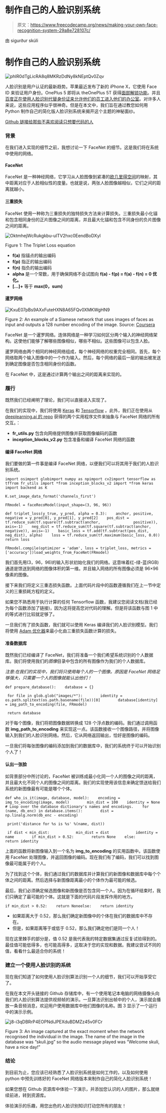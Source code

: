 # 制作自己的人脸识别系统

> 原文：<https://www.freecodecamp.org/news/making-your-own-face-recognition-system-29a8e728107c/>

由 sigurður skúli

# 制作自己的人脸识别系统

![phlR0dTgLicRA8q8MKRzDdNy8kNEptQv0Zqv](img/4baf178f9b25b3976d1639359f4595f5.png)

人脸识别是用户认证的最新趋势。苹果最近发布了新的 iPhone X，它使用 Face ID 来验证用户身份。OnePlus 5 即将从 theOnePlus 5T 获得[面部解锁功能](https://gadgets.ndtv.com/mobiles/news/oneplus-5-face-unlock-feature-oxygenos-open-beta-3-now-available-download-1794682)。并且[百度正在使用人脸识别代替身份证来允许他们的员工进入他们的办公室](https://www.youtube.com/watch?v=wr4rx0Spihs)。对许多人来说，这些应用程序似乎很神奇。但是在本文中，我们旨在通过教您如何用 Python 制作自己的简化版人脸识别系统来揭开这个主题的神秘面纱。

[Github 链接给那些不喜欢阅读只想要代码的人](https://github.com/Skuldur/facenet-face-recognition)

### 背景

在我们进入实现的细节之前，我想讨论一下 FaceNet 的细节。这是我们将在系统中使用的网络。

#### FaceNet

FaceNet 是一种神经网络，它学习从人脸图像到紧凑的[欧几里得空间](https://en.wikipedia.org/wiki/Euclidean_space)的映射，其中距离对应于人脸相似性的度量。也就是说，两张人脸图像越相似，它们之间的距离就越小。

#### 三重损失

FaceNet 使用一种称为三重损失的独特损失方法来计算损失。三重损失最小化锚和包含相同身份的正片图像之间的距离，并且最大化锚和包含不同身份的负片图像之间的距离。

![OktmhejWcRukgkbu-uITV2hxc0EendBoDXyI](img/d1ed8a90ae07427630c36a39025ba010.png)

Figure 1: The Triplet Loss equation

*   **f(a)** 指锚点的输出编码
*   **f(p)** 指正的输出编码
*   **f(n)** 指负的输出编码
*   **alpha** 是一个常数，用于确保网络不会试图向 **f(a) - f(p) = f(a) - f(n) = 0 优化。**
*   **[…]+** 等于 **max(0，sum)**

#### 暹罗网络

![KxuE07pBs9AXxFuteHXN8A65FQv0XMKWgHN9](img/28a8f065dc2977059efa3fc426b4e3f5.png)

Figure 2: An example of a Siamese network that uses images of faces as input and outputs a 128 number encoding of the image. Source: [Coursera](https://www.coursera.org/learn/convolutional-neural-networks)

FaceNet 是一个暹罗网络。连体网络是一种学习如何区分两个输入的神经网络架构。这使他们能够了解哪些图像相似，哪些不相似。这些图像可以包含人脸。

暹罗网络由两个相同的神经网络组成，每个神经网络的权重完全相同。首先，每个网络取两个输入图像中的一个作为输入。然后，每个网络的最后一层的输出被发送到确定图像是否包含相同身份的函数。

在 FaceNet 中，这是通过计算两个输出之间的距离来实现的。

### 履行

既然我们已经阐明了理论，我们可以直接进入实现了。

在我们的实现中，我们将使用 [Keras](https://keras.io/) 和 [Tensorflow](https://www.tensorflow.org/) 。此外，我们正在使用从 [deeplearning.ai 的 repo](https://github.com/shahariarrabby/deeplearning.ai/tree/master/COURSE%204%20Convolutional%20Neural%20Networks/Week%2004/Face%20Recognition) 获得的两个实用程序文件来抽象与 FaceNet 网络的所有交互。：

*   **fr_utils.py** 包含向网络提供图像并获取图像编码的函数
*   **inception_blocks_v2.py** 包含准备和编译 FaceNet 网络的函数

#### 编译 FaceNet 网络

我们要做的第一件事是编译 FaceNet 网络，以便我们可以将其用于我们的人脸识别系统。

```
import osimport globimport numpy as npimport cv2import tensorflow as tffrom fr_utils import *from inception_blocks_v2 import *from keras import backend as K
```

```
K.set_image_data_format('channels_first')
```

```
FRmodel = faceRecoModel(input_shape=(3, 96, 96))
```

```
def triplet_loss(y_true, y_pred, alpha = 0.3):    anchor, positive, negative = y_pred[0], y_pred[1], y_pred[2]    pos_dist = tf.reduce_sum(tf.square(tf.subtract(anchor,               positive)), axis=-1)    neg_dist = tf.reduce_sum(tf.square(tf.subtract(anchor,                negative)), axis=-1)    basic_loss = tf.add(tf.subtract(pos_dist, neg_dist), alpha)    loss = tf.reduce_sum(tf.maximum(basic_loss, 0.0))       return loss
```

```
FRmodel.compile(optimizer = 'adam', loss = triplet_loss, metrics = ['accuracy'])load_weights_from_FaceNet(FRmodel)
```

我们首先用(3，96，96)的输入形状初始化我们的网络。这意味着红-绿-蓝(RGB)通道是馈送到网络的图像体积的第一维。并且输入网络的所有图像必须是 96×96 像素的图像。

接下来我们将定义三重态损失函数。上面代码片段中的函数遵循我们在上一节中定义的三重损耗方程的定义。

如果您不熟悉用于执行计算的任何 Tensorflow 函数，我建议您阅读文档(我已经为每个函数添加了链接)，因为这将提高您对代码的理解。但是将该函数与图 1 中的等式进行比较就足够了。

一旦我们有了损失函数，我们就可以使用 Keras 编译我们的人脸识别模型。我们将使用 [Adam 优化器](https://keras.io/optimizers/#adam)来最小化由三重损失函数计算的损失。

#### 准备数据库

既然我们已经编译了 FaceNet，我们将准备一个我们希望系统识别的个人数据库。我们将使用我们的*图像*目录中包含的所有图像作为我们的个人数据库。

*注意:在我们的实现中，我们将只使用每个人的一个图像。原因是 FaceNet 网络足够强大，只需要一个人的图像就能认出他们！*

```
def prepare_database():    database = {}
```

```
 for file in glob.glob("images/*"):        identity = os.path.splitext(os.path.basename(file))[0]        database[identity] = img_path_to_encoding(file, FRmodel)
```

```
 return database
```

对于每个图像，我们将把图像数据转换成 128 个浮点数的编码。我们通过调用函数 **img_path_to_encoding** 来实现这一点。该函数接收一个图像路径，并将图像输入到我们的人脸识别网络。然后，它从网络返回输出，恰好是图像的编码。

一旦我们将每张图像的编码添加到我们的数据库中，我们的系统终于可以开始识别个人了！

#### 认出一张脸

如背景部分中所讨论的，FaceNet 被训练成最小化同一个人的图像之间的距离，并且最大化不同个人的图像之间的距离。我们的实现使用该信息来确定馈送给我们系统的新图像最有可能是哪个个体。

```
def who_is_it(image, database, model):    encoding = img_to_encoding(image, model)        min_dist = 100    identity = None        # Loop over the database dictionary's names and encodings.    for (name, db_enc) in database.items():        dist = np.linalg.norm(db_enc - encoding)
```

```
 print('distance for %s is %s' %(name, dist))
```

```
 if dist < min_dist:            min_dist = dist            identity = name        if min_dist > 0.52:        return None    else:        return identity
```

上面的函数将新图像输入到一个名为 **img_to_encoding** 的实用函数中。该函数使用 FaceNet 处理图像，并返回图像的编码。现在我们有了编码，我们可以找到图像最可能属于的个人。

为了找到这个个体，我们通过我们的数据库并计算我们的新图像和数据库中每个个体之间的距离。然后选择与新图像距离最小的个体作为最可能的候选。

最后，我们必须确定候选图像和新图像是否包含同一个人。因为在循环结束时，我们只确定了最可能的个体。这就是下面的代码片段发挥作用的地方。

```
if min_dist > 0.52:    return Noneelse:    return identity
```

*   如果距离大于 0.52，那么我们确定新图像中的个体在我们的数据库中不存在。
*   但是，如果距离等于或低于 0.52，那么我们确定他们是同一个人！

现在这里棘手的部分是，值 0.52 是我代表我的特定数据集通过反复试验得到的。最佳值可能低得多，也可能高得多，这取决于您的实现和数据。我建议尝试不同的值，看看什么最适合你的系统！

### 建立一个使用人脸识别的系统

现在我们知道了如何使用人脸识别算法识别一个人的细节，我们可以开始享受它了。

在我在本文开头链接的 Github 存储库中，有一个使用笔记本电脑的网络摄像头向我们的人脸识别算法提供视频帧的演示。一旦算法识别出帧中的个人，演示就会播放一条音频消息，欢迎用户使用数据库中他们图像的名称。图 3 显示了一个运行中的演示示例。

![j8-i3qDBRrP4EOPNdiJPEXduBDMZz45v0FCr](img/6a6060da00c842d4c7a6f0bb4408ac08.png)

Figure 3: An image captured at the exact moment when the network recognised the individual in the image. The name of the image in the database was “skuli.jpg” so the audio message played was “Welcome skuli, have a nice day!”

### 结论

到目前为止，您应该已经熟悉了人脸识别系统是如何工作的，以及如何使用 python 中预先训练好的 FaceNet 网络版本来制作自己的简化人脸识别系统！

如果您想在 Github 资源库中体验一下演示，并添加您认识的人的图片，那么就继续前进，转到资源库。

体验演示的乐趣，用您出色的人脸识别知识打动您所有的朋友！
